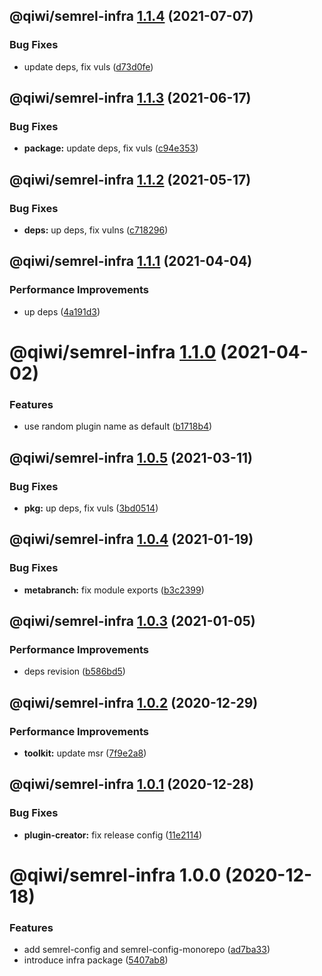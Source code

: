## @qiwi/semrel-infra [1.1.4](https://github.com/qiwi/semantic-release-toolkit/compare/@qiwi/semrel-infra@1.1.3...@qiwi/semrel-infra@1.1.4) (2021-07-07)


### Bug Fixes

* update deps, fix vuls ([d73d0fe](https://github.com/qiwi/semantic-release-toolkit/commit/d73d0fe28af8cdfbd3d7dd19ead37ceeb39ceaa3))

## @qiwi/semrel-infra [1.1.3](https://github.com/qiwi/semantic-release-toolkit/compare/@qiwi/semrel-infra@1.1.2...@qiwi/semrel-infra@1.1.3) (2021-06-17)


### Bug Fixes

* **package:** update deps, fix vuls ([c94e353](https://github.com/qiwi/semantic-release-toolkit/commit/c94e353bfa1ca228325f97aaba3ffa5e433d3139))

## @qiwi/semrel-infra [1.1.2](https://github.com/qiwi/semantic-release-toolkit/compare/@qiwi/semrel-infra@1.1.1...@qiwi/semrel-infra@1.1.2) (2021-05-17)


### Bug Fixes

* **deps:** up deps, fix vulns ([c718296](https://github.com/qiwi/semantic-release-toolkit/commit/c718296c9ba2b582e046ef561813771481d10897))

## @qiwi/semrel-infra [1.1.1](https://github.com/qiwi/semantic-release-toolkit/compare/@qiwi/semrel-infra@1.1.0...@qiwi/semrel-infra@1.1.1) (2021-04-04)


### Performance Improvements

* up deps ([4a191d3](https://github.com/qiwi/semantic-release-toolkit/commit/4a191d3faf2f4d67bd2022724cdfee6a03dcc168))

# @qiwi/semrel-infra [1.1.0](https://github.com/qiwi/semantic-release-toolkit/compare/@qiwi/semrel-infra@1.0.5...@qiwi/semrel-infra@1.1.0) (2021-04-02)


### Features

* use random plugin name as default ([b1718b4](https://github.com/qiwi/semantic-release-toolkit/commit/b1718b43ef028eba9a7b9fb87989c4706d62f807))

## @qiwi/semrel-infra [1.0.5](https://github.com/qiwi/semantic-release-toolkit/compare/@qiwi/semrel-infra@1.0.4...@qiwi/semrel-infra@1.0.5) (2021-03-11)


### Bug Fixes

* **pkg:** up deps, fix vuls ([3bd0514](https://github.com/qiwi/semantic-release-toolkit/commit/3bd051436e6466000443d44f5aa819f67080f534))

## @qiwi/semrel-infra [1.0.4](https://github.com/qiwi/semantic-release-toolkit/compare/@qiwi/semrel-infra@1.0.3...@qiwi/semrel-infra@1.0.4) (2021-01-19)


### Bug Fixes

* **metabranch:** fix module exports ([b3c2399](https://github.com/qiwi/semantic-release-toolkit/commit/b3c239968b56be7fe8ea2d2639991108f0fb3f7c))

## @qiwi/semrel-infra [1.0.3](https://github.com/qiwi/semantic-release-toolkit/compare/@qiwi/semrel-infra@1.0.2...@qiwi/semrel-infra@1.0.3) (2021-01-05)


### Performance Improvements

* deps revision ([b586bd5](https://github.com/qiwi/semantic-release-toolkit/commit/b586bd55912cd58eb2c64ead73790d73f1e9cbeb))

## @qiwi/semrel-infra [1.0.2](https://github.com/qiwi/semantic-release-toolkit/compare/@qiwi/semrel-infra@1.0.1...@qiwi/semrel-infra@1.0.2) (2020-12-29)


### Performance Improvements

* **toolkit:** update msr ([7f9e2a8](https://github.com/qiwi/semantic-release-toolkit/commit/7f9e2a827056635bb8307417135c1a31cf85ec7e))

## @qiwi/semrel-infra [1.0.1](https://github.com/qiwi/semantic-release-toolkit/compare/@qiwi/semrel-infra@1.0.0...@qiwi/semrel-infra@1.0.1) (2020-12-28)


### Bug Fixes

* **plugin-creator:** fix release config ([11e2114](https://github.com/qiwi/semantic-release-toolkit/commit/11e211477c1eabfa948ee4b3930360a6dcd803b7))

# @qiwi/semrel-infra 1.0.0 (2020-12-18)


### Features

* add semrel-config and semrel-config-monorepo ([ad7ba33](https://github.com/qiwi/semantic-release-toolkit/commit/ad7ba33cf6f6705c1f1f1919c197d5ad7345de4b))
* introduce infra package ([5407ab8](https://github.com/qiwi/semantic-release-toolkit/commit/5407ab8a0907b00aba4ad3fb3d1e8ae092cff85a))
